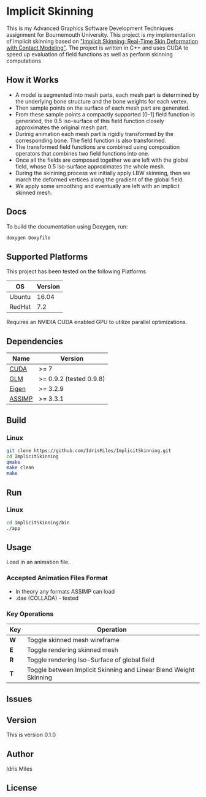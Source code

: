 # Implicit Skinning
This is my Advanced Graphics Software Development Techniques assignment for Bournemouth University.
This project is my implementation of implicit skinning based on ["Implicit Skinning: Real-Time Skin Deformation with Contact Modeling"](http://rodolphe-vaillant.fr/pivotx/templates/projects/implicit_skinning/implicit_skinning.pdf). 
The project is written in C++ and uses CUDA to speed up evaluation of field functions as well as perform skinning computations
## How it Works
* A model is segmented into mesh parts, each mesh part is determined by the underlying bone structure and the bone weights for each vertex. 
* Then sample points on the surface of each mesh part are generated. 
* From these sample points a compactly supported [0-1] field function is generated, the 0.5 iso-surface of this field function closely approximates the original mesh part.
* Durinig animation each mesh part is rigidly transformed by the corresponding bone. The field function is also transformed.
* The transformed field functions are combined using composition operators that combines two field functions into one.
* Once all the fields are composed together we are left with the global field, whose 0.5 iso-surface approximates the whole mesh.
* During the skinining process we initially apply LBW skinning, then we march the deformed vertices along the gradient of the global field.
* We apply some smoothing and eventually are left with an implicit skinned mesh.  


## Docs
To build the documentation using Doxygen, run:
```bash
doxygen Doxyfile
```

## Supported Platforms
This project has been tested on the following Platforms

| **OS** | **Version** |
| ---- | ------- |
| Ubuntu | 16.04 |
| RedHat | 7.2 |

Requires an NVIDIA CUDA enabled GPU to utilize parallel optimizations.


## Dependencies
| **Name** | **Version** |
| ---- | ------- |
| [CUDA](https://developer.nvidia.com/cuda-downloads) | >= 7 |
| [GLM](http://glm.g-truc.net/0.9.8/index.html)| >= 0.9.2 (tested 0.9.8) |
| [Eigen](http://eigen.tuxfamily.org/index.php?title=Main_Page)| >= 3.2.9 |
| [ASSIMP](http://www.assimp.org/) | >= 3.3.1 |


## Build
### Linux
```bash
git clone https://github.com/IdrisMiles/ImplicitSkinning.git
cd ImplicitSkinning
qmake
make clean
make
```

## Run
### Linux
```bash
cd ImplicitSkinning/bin
./app
```

## Usage
Load in an animation file.
### Accepted Animation Files Format
* In theory any formats ASSIMP can load
* .dae (COLLADA) - tested


### Key Operations
| **Key** | **Operation** |
| ---- | ------- |
| **W** | Toggle skinned mesh wireframe |
| **E** | Toggle rendering skinned mesh |
| **R** | Toggle rendering Iso-Surface of global field |
| **T** | Toggle between Implicit Skinning and Linear Blend Weight Skinning |


## Issues


## Version
This is version 0.1.0


## Author
Idris Miles


## License
